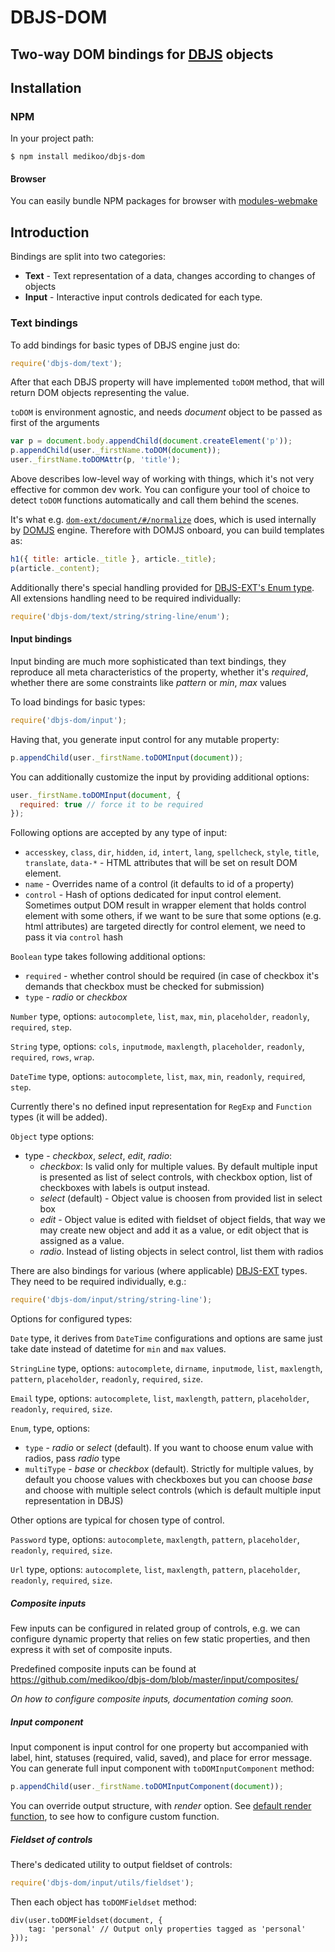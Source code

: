 # DBJS-DOM
## Two-way DOM bindings for [DBJS](https://github.com/medikoo/dbjs) objects

## Installation
### NPM

In your project path:

	$ npm install medikoo/dbjs-dom

#### Browser

You can easily bundle NPM packages for browser with [modules-webmake](https://github.com/medikoo/modules-webmake)

## Introduction

Bindings are split into two categories:

* **Text** - Text representation of a data, changes according to changes of objects
* **Input** - Interactive input controls dedicated for each type.

### Text bindings

To add bindings for basic types of DBJS engine just do:

```javascript
require('dbjs-dom/text');
```

After that each DBJS property will have implemented `toDOM` method, that will return DOM objects representing the value.

`toDOM` is environment agnostic, and needs _document_ object to be passed as first of the arguments

```javascript
var p = document.body.appendChild(document.createElement('p'));
p.appendChild(user._firstName.toDOM(document));
user._firstName.toDOMAttr(p, 'title');
```

Above describes low-level way of working with things, which it's not very effective for common dev work.
You can configure your tool of choice to detect `toDOM` functions automatically and call them behind the scenes.

It's what e.g. [`dom-ext/document/#/normalize`](https://github.com/medikoo/dom-ext/blob/master/document/%23/normalize.js) does, which is used internally by [DOMJS](https://github.com/medikoo/domjs) engine.
Therefore with DOMJS onboard, you can build templates as:

```javascript
h1({ title: article._title }, article._title);
p(article._content);
```

Additionally there's special handling provided for [DBJS-EXT's Enum type](https://github.com/medikoo/dbjs-ext#available-extensions-type-hierarchy). All extensions handling need to be required individually:

```javascript
require('dbjs-dom/text/string/string-line/enum');
```

#### Input bindings

Input binding are much more sophisticated than text bindings, they reproduce all meta characteristics of the property, whether it's _required_, whether there are some constraints like _pattern_ or _min_, _max_ values

To load bindings for basic types:

```javascript
require('dbjs-dom/input');
```

Having that, you generate input control for any mutable property:

```javascript
p.appendChild(user._firstName.toDOMInput(document));
```

You can additionally customize the input by providing additional options:

```javascript
user._firstName.toDOMInput(document, {
  required: true // force it to be required
});
```

Following options are accepted by any type of input:
* `accesskey`, `class`, `dir`, `hidden`, `id`, `intert`, `lang`, `spellcheck`, `style`, `title`, `translate`, `data-*` - HTML attributes that will be set on result DOM element.
* `name` - Overrides name of a control (it defaults to id of a property)
* `control` - Hash of options dedicated for input control element. Sometimes output DOM result in wrapper element that holds control element with some others, if we want to be sure that some options (e.g. html attributes) are targeted directly for control element, we need to pass it via `control` hash

`Boolean` type takes following additional options:
* `required` - whether control should be required (in case of checkbox it's demands that checkbox must be checked for submission)
* `type` - _radio_ or _checkbox_

`Number` type, options: `autocomplete`, `list`, `max`, `min`, `placeholder`, `readonly`, `required`, `step`.

`String` type, options: `cols`, `inputmode`, `maxlength`, `placeholder`, `readonly`, `required`, `rows`, `wrap`.

`DateTime` type, options: `autocomplete`, `list`, `max`, `min`, `readonly`, `required`, `step`.

Currently there's no defined input representation for `RegExp` and `Function` types (it will be added).

`Object` type options:
* type - _checkbox_, _select_, _edit_, _radio_:
    * _checkbox_: Is valid only for multiple values. By default multiple input is presented as list of select controls, with checkbox option, list of checkboxes with labels is output instead.
    * _select_ (default) - Object value is choosen from provided list in select box
    * _edit_ - Object value is edited with fieldset of object fields, that way we may create new object and add it as a value, or edit object that is assigned as a value.
    * _radio_. Instead of listing objects in select control, list them with radios

There are also bindings for various (where applicable) [DBJS-EXT](https://github.com/medikoo/dbjs-ext) types. 
They need to be required individually, e.g.:

```javascript
require('dbjs-dom/input/string/string-line');
```
Options for configured types:

`Date` type, it derives from `DateTime` configurations and options are same just take date instead of datetime for `min` and `max` values.

`StringLine` type, options: `autocomplete`, `dirname`, `inputmode`, `list`, `maxlength`, `pattern`, `placeholder`, `readonly`, `required`, `size`.

`Email` type, options: `autocomplete`, `list`, `maxlength`, `pattern`, `placeholder`, `readonly`, `required`, `size`.

`Enum`, type, options:
* `type` - _radio_ or _select_ (default). If you want to choose enum value with radios, pass _radio_ type
* `multiType` - _base_ or _checkbox_ (default). Strictly for multiple values, by default you choose values with checkboxes but you can choose _base_ and choose with multiple select controls (which is default multiple input representation in DBJS)

Other options are typical for chosen type of control.

`Password` type, options: `autocomplete`, `maxlength`, `pattern`, `placeholder`, `readonly`, `required`, `size`.

`Url` type, options: `autocomplete`, `list`, `maxlength`, `pattern`, `placeholder`, `readonly`, `required`, `size`.

##### Composite inputs

Few inputs can be configured in related group of controls, e.g. we can configure dynamic property that relies on few static properties, and then express it with set of composite inputs.

Predefined composite inputs can be found at https://github.com/medikoo/dbjs-dom/blob/master/input/composites/

_On how to configure composite inputs, documentation coming soon._

##### Input component

Input component is input control for one property but accompanied with label, hint, statuses (required, valid, saved), and place for error message. You can generate full input component with `toDOMInputComponent` method:

```javascript
p.appendChild(user._firstName.toDOMInputComponent(document));
```

You can override output structure, with _render_ option. See [default render function](https://github.com/medikoo/dbjs-dom/blob/master/input/_relation.js#L18-L30), to see how to configure custom function.

##### Fieldset of controls

There's dedicated utility to output fieldset of controls:

```javascript
require('dbjs-dom/input/utils/fieldset');
```

Then each object has `toDOMFieldset` method:

```
div(user.toDOMFieldset(document, {
	tag: 'personal' // Output only properties tagged as 'personal'
}));
```



